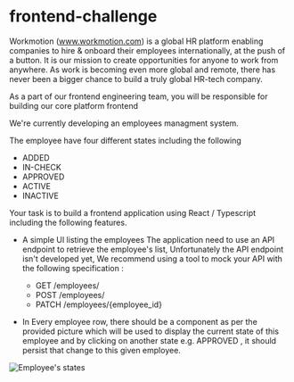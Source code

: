 # frontend-challenge

Workmotion (www.workmotion.com) is a global HR platform enabling companies to hire & onboard their employees internationally, at the push of a button. It is our mission to create opportunities for anyone to work from anywhere. As work is becoming even more global and remote, there has never been a bigger chance to build a truly global HR-tech company.

As a part of our frontend engineering team, you will be responsible for building our core platform frontend

We're currently developing an employees managment system.

The employee have four different states including the following

- ADDED
- IN-CHECK
- APPROVED
- ACTIVE
- INACTIVE

Your task is to build a frontend application using React / Typescript including the following features.

- A simple UI listing the employees
  The application need to use an API endpoint to retrieve the employee's list, Unfortunately the API endpoint isn't developed yet, We recommend using a tool to mock your API with the following specification :

  - GET /employees/
  - POST /employees/
  - PATCH /employees/{employee_id}

- In Every employee row, there should be a component as per the provided picture which will be used to display the current state of this employee and by clicking on another state e.g. APPROVED , it should persist that change to this given employee.

![Employee's states](https://github.com/peopleflw/frontend-challenge/blob/main/states.png?raw=true)
